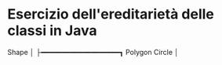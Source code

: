 # Esercizio dell'ereditarietà delle classi in Java
Shape
  │
  ├━━━━━━━━━━━━━━━━━━━┓
Polygon             Circle
  │
